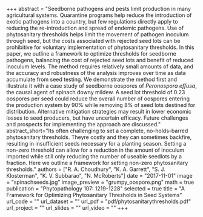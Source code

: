 +++
abstract = "Seedborne pathogens and pests limit production in many agricultural systems.  Quarantine programs help reduce the introduction of exotic pathogens into a country, but few regulations directly apply to reducing the re-introduction and spread of endemic pathogens.  Use of phytosanitary thresholds helps limit the movement of pathogen inoculum through seed, but the costs associated with rejected seed lots can be prohibitive for voluntary implementation of phytosanitary thresholds.  In this paper, we outline a framework to optimize thresholds for seedborne pathogens, balancing the cost of rejected seed lots and benefit of reduced inoculum levels.  The method requires relatively small amounts of data, and the accuracy and robustness of the analysis improves over time as data accumulate from seed testing.  We demonstrate the method first and illustrate it with a case study of seedborne oospores of *Peronospora effusa*, the causal agent of spinach downy mildew.  A seed lot threshold of 0.23 oospores per seed could reduce the overall number of oospores entering the production system by 90% while removing 8% of seed lots destined for distribution.  Alternative mitigation strategies may result in lower economic losses to seed producers, but have uncertain efficacy.  Future challenges and prospects for implementing the approach are discussed."
abstract_short="Its often challenging to set a complete, no-holds-barred phytosanitary thresholds. Theyre costly and they can sometimes backfire, resulting in insufficient seeds necessary for a planting season. Setting a non-zero threshold can allow for a reduction in the amount of inoculum imported while still only reducing the number of useable seedlots by a fraction. Here we outline a framework for setting non-zero phytosanitary thresholds."
authors = ["R. A. Choudhury", "K. A. Garrett", "S. J. Klosterman", "K. V. Subbarao", "N. McRoberts"]
date = "2017-11-01"
image = "spinachseeds.jpg"
image_preview = "grumpy_oospore.png"
math = true
publication = "Phytopathology 107: 1219-1228"
selected = true
title = "A Framework for Optimizing Phytosanitary Thresholds in Seed Systems"
url_code = ""
url_dataset = ""
url_pdf = "pdf/phytosanitarythresholds.pdf"
url_project = ""
url_slides = ""
url_video = ""
+++
